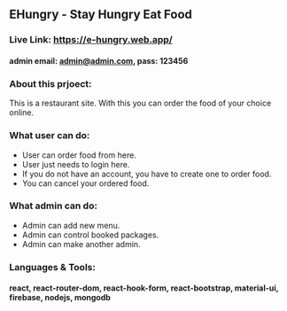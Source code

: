 ## EHungry - Stay Hungry Eat Food

### Live Link: https://e-hungry.web.app/

#### admin email: admin@admin.com, pass: 123456

### About this prjoect:

This is a restaurant site. With this you can order the food of your choice online.

### What user can do:

-  User can order food from here.
-  User just needs to login here.
-  If you do not have an account, you have to create one to order food.
-  You can cancel your ordered food.

### What admin can do:

-  Admin can add new menu.
-  Admin can control booked packages.
-  Admin can make another admin.

### Languages & Tools:

#### react, react-router-dom, react-hook-form, react-bootstrap, material-ui, firebase, nodejs, mongodb
